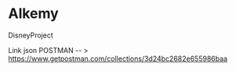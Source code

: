 # Alkemy
 DisneyProject


Link json POSTMAN -- > https://www.getpostman.com/collections/3d24bc2682e655986baa